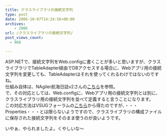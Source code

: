 ```yaml
---
title: クラスライブラリの接続文字列
type: post
date: 2006-10-07T14:24:56+00:00
archives:
    - 2006
url: /クラスライブラリの接続文字列/
post_views_count:
  - 908

---
```

</p> 

ASP.NETで、接続文字列をWeb.configに書くことが多いと思いますが、クラスライブラリでTableAdapter経由でDBアクセスする場合に、Webアプリ用の接続文字列を変更しても、TableAdapterはそれを使ってくれるわけではないのですね。  
仕組み自体は、NAgiler航海日誌v2さんの<a href="http://d.hatena.ne.jp/takakuro/20060328" target="_blank">こちら</a>を参照。  
で、その対応としては、Web.configに、Webアプリ用の接続文字列とは別に、クラスライブラリ用の接続文字列を並べて定義すると言うことになります。  
この対応方法はVSUGフォーラムの<a href="http://vsug.jp/tabid/63/forumid/45/postid/4515/view/topic/Default.aspx" target="_blank">こちら</a>から得たのですが、・・・Properties・・・とは限らないようですので、クラスライブラリの構成ファイルに保存された接続文字列をそのまま使うのが良いようです。 

いやぁ、やられましたよ。くやしいな～